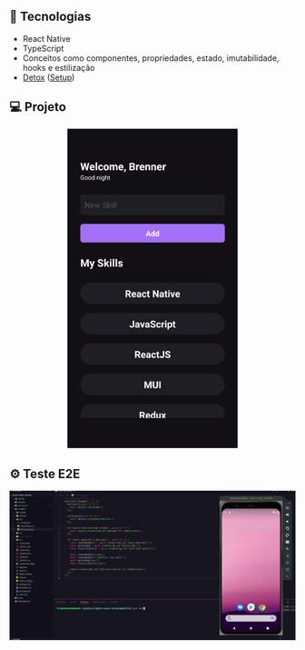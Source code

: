 ## 🚀 Tecnologias

- React Native
- TypeScript
- Conceitos como componentes, propriedades, estado, imutabilidade, hooks e estilização
- [Detox](https://wix.github.io/Detox/) ([Setup](https://www.notion.so/Detox-Setup-359cdc2888ad4481b4448f737bef637b))

## 💻 Projeto

<p align="center">
  <img alt="print" title="Print App" src="./.github/print.png" width ="300"/>
</p>

## ⚙️ Teste E2E

<p align="center">
  <img alt="test" title="Gif Test" src="./.github/test.gif" width ="1000"/>
</p>
